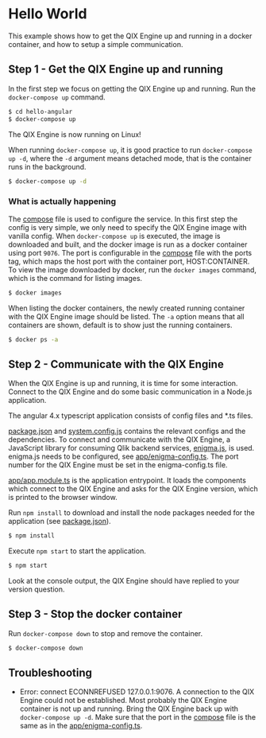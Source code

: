 # Hello World
This example shows how to get the QIX Engine up and running in a docker container, and 
how to setup a simple communication.

## Step 1 - Get the QIX Engine up and running
In the first step we focus on getting the QIX Engine up and running. Run the `docker-compose up` command.

```bash
$ cd hello-angular
$ docker-compose up
```
The QIX Engine is now running on Linux!

When running `docker-compose up`, it is good practice to run `docker-compose up -d`, where
the `-d` argument means detached mode, that is the container runs in the background.

```bash
$ docker-compose up -d
```

### What is actually happening
The [compose](docker-compose.yml) file is used to configure the service. In this first step the config is 
very simple, we only need to specify the QIX Engine image with vanilla config. When `docker-compose up` is executed,
the image is downloaded and built, and the docker image is run as a docker container using port `9076`. The port
is configurable in the [compose](docker-compose.yml) file with the ports tag, which maps the host port with 
the container port, HOST:CONTAINER. To view the image downloaded by docker, run the `docker images` command, which is the command for listing images.

```bash
$ docker images
```

When listing the docker containers, the newly created running container with the QIX Engine image should be listed.
The `-a` option means that all containers are shown, default is to show just the running containers.

```bash
$ docker ps -a
```

## Step 2 - Communicate with the QIX Engine
When the QIX Engine is up and running, it is time for some interaction. Connect to the QIX Engine
and do some basic communication in a Node.js application.

The angular 4.x typescript application consists of config files and *.ts files. 

[package.json](package.json) and [system.config.js](system.config.js) contains the relevant configs and the dependencies. 
To connect and communicate with the QIX Engine, a JavaScript library for consuming 
Qlik backend services, [enigma.js](https://github.com/qlik-oss/enigma.js), is used.
enigma.js needs to be configured, see [app/enigma-config.ts](app/enigma-config.ts). The port
number for the QIX Engine must be set in the enigma-config.ts file.

[app/app.module.ts](app/app.module.ts) is the application entrypoint. It loads the components which connect to the QIX Engine and asks for the
QIX Engine version, which is printed to the browser window.

Run `npm install` to download and install the node packages needed for the application (see [package.json](package.json)).

```bash
$ npm install
```

Execute `npm start` to start the application.

```bash
$ npm start
```

Look at the console output, the QIX Engine should have replied to your version question.

## Step 3 - Stop the docker container
Run `docker-compose down` to stop and remove the container.

```bash
$ docker-compose down
```

## Troubleshooting

- Error: connect ECONNREFUSED 127.0.0.1:9076.
A connection to the QIX Engine could not be established. Most probably the QIX Engine container is not
up and running. Bring the QIX Engine back up with `docker-compose up -d`.
Make sure that the port in the [compose](docker-compose.yml) file is the same as in the 
[app/enigma-config.ts](app/enigma-config.ts).


